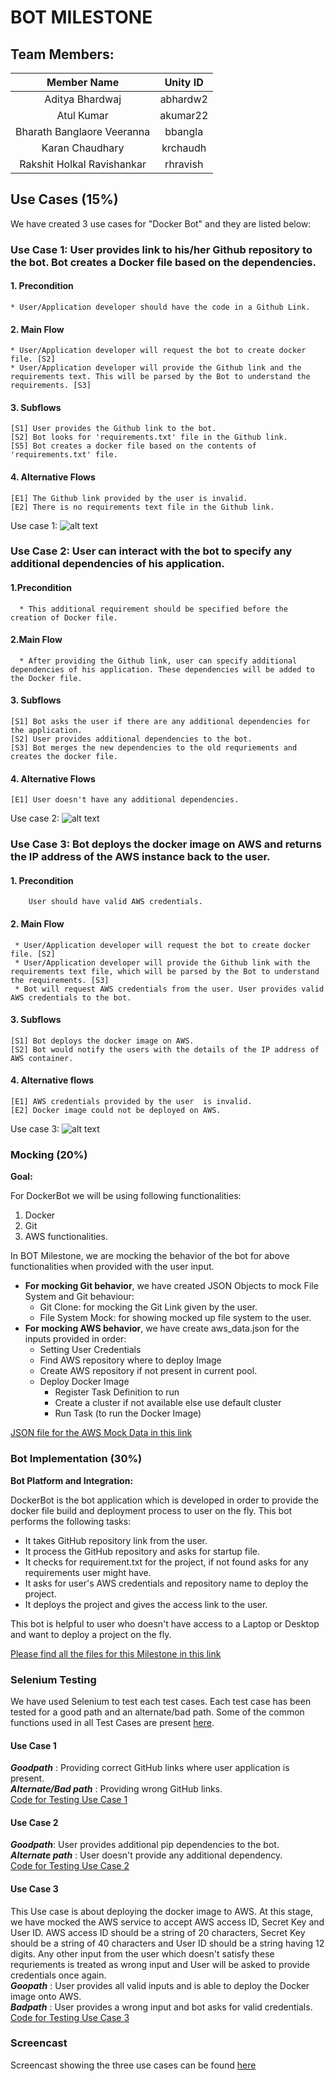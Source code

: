 # BOT MILESTONE

## Team Members:
|Member Name|Unity ID|
|:---------:|:------:|
|Aditya Bhardwaj|abhardw2|
|Atul Kumar|akumar22|
|Bharath Banglaore Veeranna|bbangla|
|Karan Chaudhary|krchaudh|
|Rakshit Holkal Ravishankar|rhravish|


## Use Cases (15%)
We have created 3 use cases for "Docker Bot" and they are listed below:
### Use Case 1: User provides link to his/her Github repository to the bot. Bot creates a Docker file based on the dependencies. 
#### 1. Precondition
	* User/Application developer should have the code in a Github Link.

#### 2. Main Flow
	* User/Application developer will request the bot to create docker file. [S2]
	* User/Application developer will provide the Github link and the requirements text. This will be parsed by the Bot to understand the requirements. [S3]

#### 3. Subflows
	[S1] User provides the Github link to the bot.
	[S2] Bot looks for 'requirements.txt' file in the Github link.
	[S5] Bot creates a docker file based on the contents of 'requirements.txt' file.

#### 4. Alternative Flows
	[E1] The Github link provided by the user is invalid.
	[E2] There is no requirements text file in the Github link.

Use case 1: 
![alt text](https://github.ncsu.edu/abhardw2/CSC-510-Project/blob/master/BotMilestone/images/Use_case_1.png)


### Use Case 2: User can interact with the bot to specify any additional dependencies of his application.     
#### 1.Precondition  
      * This additional requirement should be specified before the creation of Docker file.  

#### 2.Main Flow  
      * After providing the Github link, user can specify additional dependencies of his application. These dependencies will be added to the Docker file.  
      
#### 3. Subflows  
	[S1] Bot asks the user if there are any additional dependencies for the application.  
	[S2] User provides additional dependencies to the bot.  
	[S3] Bot merges the new dependencies to the old requriements and creates the docker file.  

#### 4.  Alternative Flows  
	[E1] User doesn't have any additional dependencies.    

Use case 2: 
![alt text](https://github.ncsu.edu/abhardw2/CSC-510-Project/blob/master/BotMilestone/images/Use_Case_2.png)

### Use Case 3: Bot deploys the docker image on AWS and returns the IP address of the AWS instance back to the user.
#### 1. Precondition
        User should have valid AWS credentials.

#### 2.  Main Flow
	 * User/Application developer will request the bot to create docker file. [S2]
	 * User/Application developer will provide the Github link with the requirements text file, which will be parsed by the Bot to understand the requirements. [S3]
	 * Bot will request AWS credentials from the user. User provides valid AWS credentials to the bot.

#### 3. Subflows
	[S1] Bot deploys the docker image on AWS. 
	[S2] Bot would notify the users with the details of the IP address of AWS container.

#### 4. Alternative flows
	[E1] AWS credentials provided by the user  is invalid.
	[E2] Docker image could not be deployed on AWS.

Use case 3: 
![alt text](https://github.ncsu.edu/abhardw2/CSC-510-Project/blob/master/BotMilestone/images/Use_Case_3.png)

### Mocking (20%)
**Goal:** 

For DockerBot we will be using following functionalities:
1. Docker 
2. Git 
3. AWS functionalities.

In BOT Milestone, we are mocking the behavior of the bot for above functionalities when provided with the user input. 

* **For mocking Git behavior**, we have created JSON Objects to mock File System and Git behaviour:
	* Git Clone: for mocking the Git Link given by the user.
	* File System Mock: for showing mocked up file system to the user.
* **For mocking AWS behavior**, we have create aws_data.json for the inputs provided in order:
	* Setting User Credentials
	* Find AWS repository where to deploy Image
	* Create AWS repository if not present in current pool.
	* Deploy Docker Image
		* Register Task Definition to run
		* Create a cluster if not available else use default cluster
		* Run Task (to run the Docker Image)

[JSON file for the AWS Mock Data in this link](./assets/aws_data.json)

### Bot Implementation (30%)

**Bot Platform and Integration:** 

DockerBot is the bot application which is developed in order to provide the docker file build and deployment process to user on the fly. This bot performs the following tasks:

* It takes GitHub repository link from the user.
* It process the GitHub repository and asks for startup file.
* It checks for requirement.txt for the project, if not found asks for any requirements user might have.
* It asks for user's AWS credentials and repository name to deploy the project. 
* It deploys the project and gives the access link to the user.

This bot is helpful to user who doesn't have access to a Laptop or Desktop and want to deploy a project on the fly.

[Please find all the files for this Milestone in this link](./slack/)

### Selenium Testing  

We have used Selenium to test each test cases. Each test case has been tested for a good path and an alternate/bad path. 
Some of the common functions used in all Test Cases are present [here](https://github.ncsu.edu/abhardw2/CSC-510-Project/blob/master/BotMilestone/Selenium/src/test/java/selenium/tests/WebTest.java).
#### Use Case 1  
***Goodpath*** : Providing correct GitHub links where user application is present.  
***Alternate/Bad path*** :  Providing wrong GitHub links.  
[Code for Testing Use Case 1](https://github.ncsu.edu/abhardw2/CSC-510-Project/blob/master/BotMilestone/Selenium/src/test/java/selenium/tests/TestUseCase1.java)    


#### Use Case 2  
***Goodpath***: User provides additional pip dependencies to the bot.  
***Alternate path*** : User doesn't provide any additional dependency.  
[Code for Testing Use Case 2](https://github.ncsu.edu/abhardw2/CSC-510-Project/blob/master/BotMilestone/Selenium/src/test/java/selenium/tests/TestUseCase2.java)     


#### Use Case 3  
This Use case is about deploying the docker image to AWS. At this stage, we have mocked the AWS service to accept AWS access ID, Secret Key and User ID. AWS access ID should be a string of 20 characters, Secret Key should be a string of 40 characters and User ID should be a string having 12 digits. Any other input from the user which doesn't satisfy these requriements is treated as wrong input and User will be asked to provide credentials once again.   
***Goopath*** : User provides all valid inputs and is able to deploy the Docker image onto AWS.  
***Badpath*** : User provides a wrong input and bot asks for valid credentials.  
[Code for Testing Use Case 3](https://github.ncsu.edu/abhardw2/CSC-510-Project/blob/master/BotMilestone/Selenium/src/test/java/selenium/tests/TesUseCase3.java) 

### Screencast  
Screencast showing the three use cases can be found [here](https://youtu.be/CptvxX7Om6s)


